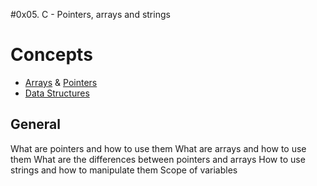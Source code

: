 #0x05. C - Pointers, arrays and strings

<h1>Concepts</h1>
<ul>
<li><a href='https://www.tutorialspoint.com/cprogramming/c_arrays.htm'>Arrays</a> & <a href='https://www.tutorialspoint.com/cprogramming/c_pointers.htm'>Pointers</a></li>
<li><a href='https://www.geeksforgeeks.org/learn-data-structures-and-algorithms-dsa-tutorial/?ref=shm'>Data Structures</a></li>
</ul>

<h2>General</h2>
<p>What are pointers and how to use them
What are arrays and how to use them
What are the differences between pointers and arrays
How to use strings and how to manipulate them
Scope of variables</p>

